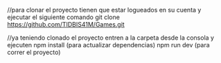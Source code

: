 //para clonar el proyecto 
tienen que estar logueados en su cuenta y ejecutar el siguiente comando
git clone https://github.com/TIDBIS41M/Games.git

//ya teniendo clonado el proyecto entren a la carpeta desde la consola y ejecuten
npm install (para actualizar dependencias)
npm run dev (para correr el proyecto)
